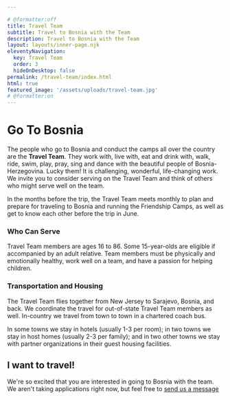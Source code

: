 ```yaml
---

# @formatter:off
title: Travel Team
subtitle: Travel to Bosnia with the Team
description: Travel to Bosnia with the Team
layout: layouts/inner-page.njk
eleventyNavigation:
  key: Travel Team
  order: 3
  hideOnDesktop: false
permalink: /travel-team/index.html
html: true
featured_image: '/assets/uploads/travel-team.jpg'
# @formatter:on
---
```


[//]: # (TODO: rewrite better)

# Go To Bosnia

The people who go to Bosnia and conduct the camps all over the country are the **Travel Team**. They work with, live
with, eat and drink with, walk, ride, swim, play, pray, sing and dance with the beautiful people of Bosnia-Herzegovina.
Lucky them! It is challenging, wonderful, life-changing work. We invite you to consider serving on the Travel Team and
think of others who might serve well on the team.

In the months before the trip, the Travel Team meets monthly to plan and prepare for traveling to Bosnia and running the
Friendship Camps, as well as get to know each other before the trip in June.

### Who Can Serve

Travel Team members are ages 16 to 86. Some 15-year-olds are eligible if accompanied by an adult relative. Team members
must be physically and emotionally healthy, work well on a team, and have a passion for helping children.

### Transportation and Housing

The Travel Team flies together from New Jersey to Sarajevo, Bosnia, and back. We coordinate the travel for out-of-state
Travel Team members as well. In-country we travel from town to town in a chartered coach bus.

In some towns we stay in hotels (usually 1-3 per room); in two towns we stay in host homes (usually 2-3 per family); and
in two other towns we stay with partner organizations in their guest housing facilities.

## I want to travel!

We're so excited that you are interested in going to Bosnia with the team. We aren't taking applications right now,
but feel free to [send us a message](/contact-us)
